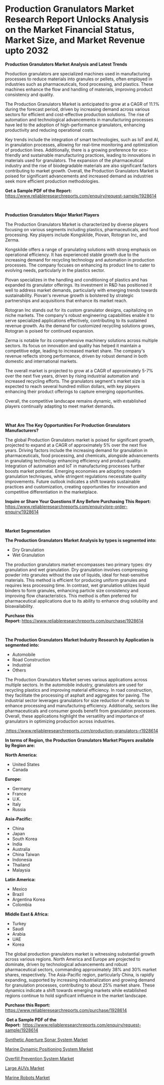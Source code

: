 <p><h1>Production Granulators Market Research Report Unlocks Analysis on the Market Financial Status, Market Size, and Market Revenue upto 2032</h1></p><p><strong>Production Granulators Market Analysis and Latest Trends</strong></p>
<p><p>Production granulators are specialized machines used in manufacturing processes to reduce materials into granules or pellets, often employed in industries such as pharmaceuticals, food processing, and plastics. These machines enhance the flow and handling of materials, improving product consistency and quality.</p><p>The Production Granulators Market is anticipated to grow at a CAGR of 11.1% during the forecast period, driven by increasing demand across various sectors for efficient and cost-effective production solutions. The rise of automation and technological advancements in manufacturing processes have led to the adoption of high-performance granulators, enhancing productivity and reducing operational costs.</p><p>Key trends include the integration of smart technologies, such as IoT and AI, in granulation processes, allowing for real-time monitoring and optimization of production lines. Additionally, there is a growing preference for eco-friendly and sustainable manufacturing practices, leading to innovations in materials used for granulators. The expansion of the pharmaceutical industry and the rise of biodegradable materials are also significant factors contributing to market growth. Overall, the Production Granulators Market is poised for significant advancements and increased demand as industries seek more efficient production methodologies.</p></p>
<p><strong>Get a Sample PDF of the Report:&nbsp;</strong> <a href="https://www.reliableresearchreports.com/enquiry/request-sample/1928614?utm_campaign=123&utm_medium=2&utm_source=Github&utm_content=ia&utm_term=16012025&utm_id=production-granulators">https://www.reliableresearchreports.com/enquiry/request-sample/1928614</a></p>
<p>&nbsp;</p>
<p><strong>Production Granulators Major Market Players</strong></p>
<p><p>The Production Granulators Market is characterized by diverse players focusing on various segments including plastics, pharmaceuticals, and food processing. Key players include Kongskilde, Piovan, Rotogran Inc, and Zerma.</p><p>Kongskilde offers a range of granulating solutions with strong emphasis on operational efficiency. It has experienced stable growth due to the increasing demand for recycling technology and automation in production processes. The company focuses on enhancing its product line to cater to evolving needs, particularly in the plastics sector.</p><p>Piovan specializes in the handling and conditioning of plastics and has expanded its granulator offerings. Its investment in R&D has positioned it well to address market demands, particularly with emerging trends towards sustainability. Piovan's revenue growth is bolstered by strategic partnerships and acquisitions that enhance its market reach.</p><p>Rotogran Inc stands out for its custom granulator designs, capitalizing on niche markets. The company's robust engineering capabilities enable it to serve specialized applications effectively, contributing to its sustained revenue growth. As the demand for customized recycling solutions grows, Rotogran is poised for continued expansion.</p><p>Zerma is notable for its comprehensive machinery solutions across multiple sectors. Its focus on innovation and quality has helped it maintain a competitive edge, leading to increased market share. The company's revenue reflects strong performance, driven by robust demand in both domestic and international markets.</p><p>The overall market is projected to grow at a CAGR of approximately 5-7% over the next five years, driven by rising industrial automation and increased recycling efforts. The granulators segment's market size is expected to reach several hundred million dollars, with key players enhancing their product offerings to capture emerging opportunities. </p><p>Overall, the competitive landscape remains dynamic, with established players continually adapting to meet market demands.</p></p>
<p>&nbsp;</p>
<p><strong>What Are The Key Opportunities For Production Granulators Manufacturers?</strong></p>
<p><p>The global Production Granulators market is poised for significant growth, projected to expand at a CAGR of approximately 5% over the next five years. Driving factors include the increasing demand for granulation in pharmaceuticals, food processing, and chemicals, alongside advancements in granulating technology enhancing efficiency and product quality. Integration of automation and IoT in manufacturing processes further boosts market potential. Emerging economies are adopting modern granulation techniques, while stringent regulations necessitate quality improvements. Future outlook indicates a shift towards sustainable practices and customization, creating opportunities for innovation and competitive differentiation in the marketplace.</p></p>
<p><strong>Inquire or Share Your Questions If Any Before Purchasing This Report:</strong> <a href="https://www.reliableresearchreports.com/enquiry/pre-order-enquiry/1928614?utm_campaign=123&utm_medium=2&utm_source=Github&utm_content=ia&utm_term=16012025&utm_id=production-granulators">https://www.reliableresearchreports.com/enquiry/pre-order-enquiry/1928614</a></p>
<p>&nbsp;</p>
<p><strong>Market Segmentation</strong></p>
<p><strong>The Production Granulators Market Analysis by types is segmented into:</strong></p>
<p><ul><li>Dry Granulation</li><li>Wet Granulation</li></ul></p>
<p><p>The production granulators market encompasses two primary types: dry granulation and wet granulation. Dry granulation involves compressing powder into granules without the use of liquids, ideal for heat-sensitive materials. This method is efficient for producing uniform granules and requires less processing time. In contrast, wet granulation utilizes liquid binders to form granules, enhancing particle size consistency and improving flow characteristics. This method is often preferred for pharmaceutical applications due to its ability to enhance drug solubility and bioavailability.</p></p>
<p><strong>Purchase this Report:&nbsp;</strong><a href="https://www.reliableresearchreports.com/purchase/1928614?utm_campaign=123&utm_medium=2&utm_source=Github&utm_content=ia&utm_term=16012025&utm_id=production-granulators">https://www.reliableresearchreports.com/purchase/1928614</a></p>
<p>&nbsp;</p>
<p><strong>The Production Granulators Market Industry Research by Application is segmented into:</strong></p>
<p><ul><li>Automobile</li><li>Road Construction</li><li>Industrial</li><li>Others</li></ul></p>
<p><p>The Production Granulators Market serves various applications across multiple sectors. In the automobile industry, granulators are used for recycling plastics and improving material efficiency. In road construction, they facilitate the processing of asphalt and aggregates for paving. The industrial sector leverages granulators for size reduction of materials to enhance processing and manufacturing efficiency. Additionally, sectors like pharmaceuticals and consumer goods benefit from granulation processes. Overall, these applications highlight the versatility and importance of granulators in optimizing production across industries.</p></p>
<p><a href="https://www.reliableresearchreports.com/production-granulators-r1928614?utm_campaign=123&utm_medium=2&utm_source=Github&utm_content=ia&utm_term=16012025&utm_id=production-granulators">&nbsp;https://www.reliableresearchreports.com/production-granulators-r1928614</a></p>
<p><strong>In terms of Region, the Production Granulators Market Players available by Region are:</strong></p>
<p>
    <p> <strong> North America: </strong>
        <ul>
            <li>United States</li>
            <li>Canada</li>
        </ul>
        </p> 
    <p> <strong> Europe: </strong>
        <ul>
            <li>Germany</li>
            <li>France</li>
            <li>U.K.</li>
            <li>Italy</li>
            <li>Russia</li>
        </ul>
        </p> 
    <p> <strong> Asia-Pacific: </strong>
        <ul>
            <li>China</li>
            <li>Japan</li>
            <li>South Korea</li>
            <li>India</li>
            <li>Australia</li>
            <li>China Taiwan</li>
            <li>Indonesia</li>
            <li>Thailand</li>
            <li>Malaysia</li>
        </ul>
        </p> 
    <p> <strong> Latin America: </strong>
        <ul>
            <li>Mexico</li>
            <li>Brazil</li>
            <li>Argentina Korea</li>
            <li>Colombia</li>
        </ul>
        </p> 
    <p> <strong> Middle East & Africa: </strong>
        <ul>
            <li>Turkey</li>
            <li>Saudi</li>
            <li>Arabia</li>
            <li>UAE</li>
            <li>Korea</li>
        </ul>
    </p>
    </p>
<p><p>The global production granulators market is witnessing substantial growth across various regions. North America and Europe are projected to dominate, driven by technological advancements and robust pharmaceutical sectors, commanding approximately 38% and 30% market shares, respectively. The Asia-Pacific region, particularly China, is rapidly expanding, supported by increasing industrialization and growing demand for granulation processes, contributing to about 25% market share. These dynamics indicate a shift towards emerging markets while established regions continue to hold significant influence in the market landscape.</p></p>
<p><strong>Purchase this Report: </strong><a href="https://www.reliableresearchreports.com/purchase/1928614?utm_campaign=123&utm_medium=2&utm_source=Github&utm_content=ia&utm_term=16012025&utm_id=production-granulators">https://www.reliableresearchreports.com/purchase/1928614</a></p>
<p>&nbsp;<strong>Get a Sample PDF of the Report:&nbsp;&nbsp;</strong><a href="https://www.reliableresearchreports.com/enquiry/request-sample/1928614?utm_campaign=123&utm_medium=2&utm_source=Github&utm_content=ia&utm_term=16012025&utm_id=production-granulators">https://www.reliableresearchreports.com/enquiry/request-sample/1928614</a></p>
<p><strong></strong></p>
<p><p><a href="https://github.com/luckyshygirl/Market-Research-Report-List-7/blob/main/synthetic-aperture-sonar-system-market.md?utm_campaign=123&utm_medium=2&utm_source=Github&utm_content=ia&utm_term=16012025&utm_id=production-granulators">Synthetic Aperture Sonar System Market</a></p><p><a href="https://github.com/risingtrista99259/Market-Research-Report-List-1/blob/main/marine-dynamic-positioning-system-market.md?utm_campaign=123&utm_medium=2&utm_source=Github&utm_content=ia&utm_term=16012025&utm_id=production-granulators">Marine Dynamic Positioning System Market</a></p><p><a href="https://github.com/dmitriyvo6rog/Market-Research-Report-List-1/blob/main/overfill-prevention-system-market.md?utm_campaign=123&utm_medium=2&utm_source=Github&utm_content=ia&utm_term=16012025&utm_id=production-granulators">Overfill Prevention System Market</a></p><p><a href="https://github.com/birnbaumbulah0/Market-Research-Report-List-1/blob/main/large-auvs-market.md?utm_campaign=123&utm_medium=2&utm_source=Github&utm_content=ia&utm_term=16012025&utm_id=production-granulators">Large AUVs Market</a></p><p><a href="https://github.com/petbigbeepjn/Market-Research-Report-List-1/blob/main/marine-robots-market.md?utm_campaign=123&utm_medium=2&utm_source=Github&utm_content=ia&utm_term=16012025&utm_id=production-granulators">Marine Robots Market</a></p></p>